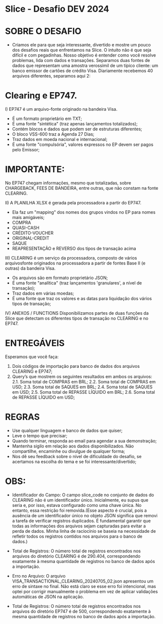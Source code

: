 # Slice - Desafio DEV 2024

# SOBRE O DESAFIO

- Criamos ele para que seja interessante, divertido e mostre um pouco dos
desafios reais que enfrentamos na Slice. O intuito não é que seja difícil e com pegadinhas. Nosso objetivo é
entender como você resolve problemas, lida com dados e transações. Separamos duas fontes de dados que representam uma amostra verossímil de um típico cliente: um banco emissor de cartões de crédito Visa. Diariamente recebemos 40 arquivos diferentes, separamos aqui 2:

# Clearing e EP747.

I) EP747 é um arquivo-fonte originado na bandeira Visa.
- É um formato proprietário em TXT;
- É uma fonte "sintética" (traz apenas lançamentos totalizados);
- Contém blocos e dados que podem ser de estruturas diferentes;
- O bloco VSS-600 traz a Agenda 27 Dias;
- Traz dados em moeda nacional e internacional;
- É uma fonte "compulsória", valores expressos no EP devem ser pagos pelo Emissor;

# IMPORTANTE:
No EP747 chegam informações, mesmo que totalizadas, sobre CHARGEBACK, FEES DE BANDEIRA, entre outras, que não constam na fonte CLEARING.

II) A PLANILHA XLSX é gerada pela processadora a partir do EP747.
- Ela faz um "mapping" dos nomes dos grupos vindos no EP para nomes mais amigáveis;
- COMPRA
- QUASI-CASH
- CRÉDITO-VOUCHER
- ORIGINAL-CREDIT
- SAQUE
- REAPRESENTAÇÃO e REVERSO dos tipos de transação acima

III) CLEARING é um serviço da processadora, composto de vários arquivosfonte originados na processadora a partir de fontes Base II (e outras) da bandeira Visa.
- Os arquivos são em formato proprietário JSON;
- É uma fonte "analítica" (traz lançamentos 'granulares', a nível de transação);
- Traz dados em várias moedas;
- É uma fonte que traz os valores e as datas para liquidação dos vários tipos de transação;

IV) ANEXOS / FUNCTIONS Disponibilizamos partes de duas funções da Slice que detectam os diferentes tipos de transação no CLEARING e no EP747.

# ENTREGÁVEIS

Esperamos que você faça:
1. Dois códigos de importação para banco de dados dos arquivos CLEARING e EP747;
2. Query’s que mostrem os seguintes resultados em ambos os arquivos:
	2.1. Soma total de COMPRAS em BRL;
	2.2. Soma total de COMPRAS em USD;
	2.3. Soma total de SAQUES em BRL;
	2.4. Soma total de SAQUES em USD;
	2.5. Soma total de REPASSE LÍQUIDO em BRL;
	2.6. Soma total de REPASSE LÍQUIDO em USD;

# REGRAS
- Use qualquer linguagem e banco de dados que quiser;
- Leve o tempo que precisar;
- Quando terminar, responda ao email para agendar a sua demonstração;
- Mantenha sigilo em relação aos dados disponibilizados. Não compartilhe, encaminhe ou divulgue de qualquer forma;
- Nos dê seu feedback sobre o nível de dificuldade do desafio, se acertamos na escolha do tema e se foi interessante/divertido;


# OBS:
- Identificador do Campo: O campo slice_code no conjunto de dados do CLEARING não é um identificador único. Inicialmente, eu supus que seria e, por isso, estava configurado como uma chave única. No entanto, essa restrição foi removida.(Esse aspecto é crucial, pois a ausência de um identificador único no objeto JSON significa que removi a tarefa de verificar registros duplicados. É fundamental garantir que todas as informações dos arquivos sejam capturadas para evitar a perda de dados. Minha linha de raciocínio se baseia na necessidade de refletir todos os registros contidos nos arquivos para o banco de dados.)

- Total de Registros: O número total de registros encontrados nos arquivos do diretório CLEARING é de 290.404, correspondendo exatamente à mesma quantidade de registros no banco de dados após a importação.

- Erro no Arquivo: O arquivo VISA_TRANSACTIONAL_CLEARING_20240705_02.json apresentou um erro de sintaxe no final. Não está claro se esse erro foi intencional, mas optei por corrigir manualmente o problema em vez de aplicar validações automáticas de JSON na aplicação.

- Total de Registros: O número total de registros encontrados nos arquivos do diretório EP747 é de 500, correspondendo exatamente à mesma quantidade de registros no banco de dados após a importação.

